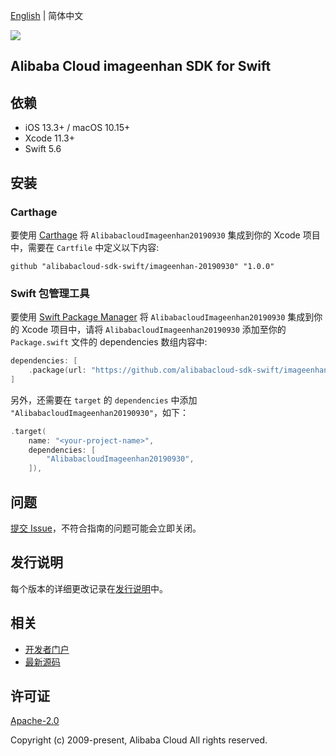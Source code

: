 [English](README.md) | 简体中文

![](https://aliyunsdk-pages.alicdn.com/icons/AlibabaCloud.svg)

## Alibaba Cloud imageenhan SDK for Swift

## 依赖

- iOS 13.3+ / macOS 10.15+
- Xcode 11.3+
- Swift 5.6

## 安装

### Carthage

要使用 [Carthage](https://github.com/Carthage/Carthage) 将 `AlibabacloudImageenhan20190930` 集成到你的 Xcode 项目中，需要在 `Cartfile` 中定义以下内容:

```ogdl
github "alibabacloud-sdk-swift/imageenhan-20190930" "1.0.0"
```

### Swift 包管理工具

要使用 [Swift Package Manager](https://swift.org/package-manager/) 将 `AlibabacloudImageenhan20190930` 集成到你的 Xcode 项目中，请将 `AlibabacloudImageenhan20190930` 添加至你的 `Package.swift` 文件的 dependencies 数组内容中:

```swift
dependencies: [
    .package(url: "https://github.com/alibabacloud-sdk-swift/imageenhan-20190930.git", from: "1.0.0")
]
```

另外，还需要在 `target` 的 `dependencies` 中添加 `"AlibabacloudImageenhan20190930"`，如下：

```swift
.target(
    name: "<your-project-name>",
    dependencies: [
        "AlibabacloudImageenhan20190930",
    ]),
```

## 问题

[提交 Issue](https://github.com/alibabacloud-sdk-swift/imageenhan-20190930/issues/new)，不符合指南的问题可能会立即关闭。

## 发行说明

每个版本的详细更改记录在[发行说明](./ChangeLog.txt)中。

## 相关

* [开发者门户](https://next.api.aliyun.com/home)
* [最新源码](https://github.com/alibabacloud-sdk-swift/imageenhan-20190930)

## 许可证

[Apache-2.0](http://www.apache.org/licenses/LICENSE-2.0)

Copyright (c) 2009-present, Alibaba Cloud All rights reserved.
